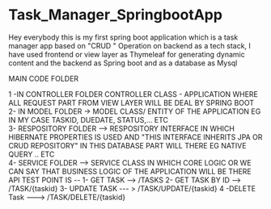# Task_Manager_SpringbootApp
Hey everybody this is my first spring boot application which is a task manager app based on "CRUD " Operation on backend
as a tech stack, I have used frontend or view layer as Thymeleaf for generating dynamic content and the backend as Spring boot 
and as a database as Mysql  

MAIN CODE FOLDER 
    
1 -IN CONTROLLER FOLDER  CONTROLLER CLASS - APPLICATION WHERE ALL REQUEST PART FROM VIEW LAYER WILL BE DEAL BY SPRING BOOT 
2-  IN MODEL FOLDER -> MODEL CLASS/ ENTITY OF THE APPLICATION EG IN MY CASE TASKID, DUEDATE, STATUS,... ETC  
3- RESPOSITORY FOLDER --> RESPOSITORY INTERFACE  IN WHICH HIBERNATE PROPERTIES IS USED  AND "THIS INTERFACE INHERITS JPA OR CRUD REPOSITORY" IN THIS DATABASE PART WILL THERE EG NATIVE QUERY .. ETC  
4- SERVICE FOLDER --> SERVICE CLASS IN WHICH CORE LOGIC OR WE CAN SAY THAT BUSINESS LOGIC OF THE APPLICATION WILL BE THERE 
API TEST POINT IS --
1- GET TASK -->  /TASKS
2- GET TASK BY ID --> /TASK/{taskid} 
3- UPDATE TASK --- > /TASK/UPDATE/{taskid}
4 -DELETE Task --->  /TASK/DELETE/{taskid}
